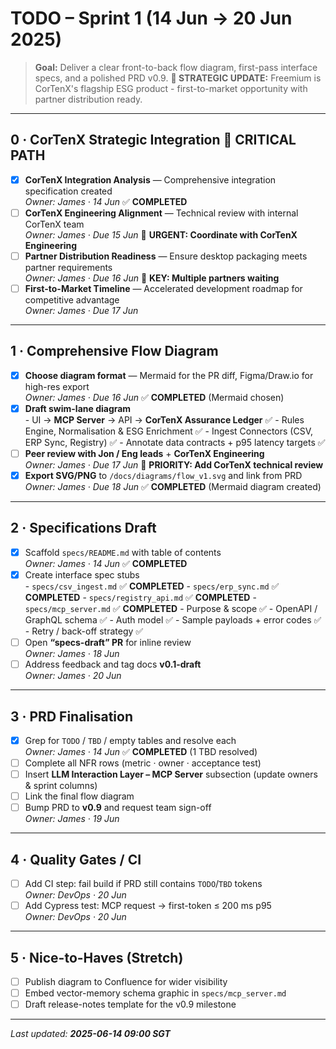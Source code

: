 # TODO – Sprint 1 (14 Jun → 20 Jun 2025)

> **Goal:** Deliver a clear front-to-back flow diagram, first-pass interface specs, and a polished PRD v0.9.
> **🚨 STRATEGIC UPDATE:** Freemium is CorTenX's flagship ESG product - first-to-market opportunity with partner distribution ready.

---

## 0 · CorTenX Strategic Integration 🚨 **CRITICAL PATH**
- [x] **CorTenX Integration Analysis** — Comprehensive integration specification created  
      _Owner: James · 14 Jun_ ✅ **COMPLETED**
- [ ] **CorTenX Engineering Alignment** — Technical review with internal CorTenX team  
      _Owner: James · Due 15 Jun_ 🚨 **URGENT: Coordinate with CorTenX Engineering**
- [ ] **Partner Distribution Readiness** — Ensure desktop packaging meets partner requirements  
      _Owner: James · Due 16 Jun_ 🚨 **KEY: Multiple partners waiting**
- [ ] **First-to-Market Timeline** — Accelerated development roadmap for competitive advantage  
      _Owner: James · Due 17 Jun_

---

## 1 · Comprehensive Flow Diagram
- [x] **Choose diagram format** — Mermaid for the PR diff, Figma/Draw.io for high-res export  
      _Owner: James · Due 16 Jun_ ✅ **COMPLETED** (Mermaid chosen)
- [x] **Draft swim-lane diagram**  
      - UI → **MCP Server** → API → **CorTenX Assurance Ledger** ✅
      - Rules Engine, Normalisation & ESG Enrichment ✅
      - Ingest Connectors (CSV, ERP Sync, Registry) ✅
      - Annotate data contracts + p95 latency targets ✅
- [ ] **Peer review with Jon / Eng leads** + **CorTenX Engineering**  
      _Owner: James · Due 17 Jun_ 🚨 **PRIORITY: Add CorTenX technical review**
- [x] **Export SVG/PNG** to `/docs/diagrams/flow_v1.svg` and link from PRD  
      _Owner: James · Due 18 Jun_ ✅ **COMPLETED** (Mermaid diagram created)

---

## 2 · Specifications Draft
- [x] Scaffold `specs/README.md` with table of contents  
      _Owner: James · 14 Jun_ ✅ **COMPLETED**
- [x] Create interface spec stubs  
      - `specs/csv_ingest.md` ✅ **COMPLETED**
      - `specs/erp_sync.md` ✅ **COMPLETED**
      - `specs/registry_api.md` ✅ **COMPLETED**
      - `specs/mcp_server.md` ✅ **COMPLETED**
        - Purpose & scope ✅
        - OpenAPI / GraphQL schema ✅
        - Auth model ✅
        - Sample payloads + error codes ✅
        - Retry / back-off strategy ✅
- [ ] Open **“specs-draft” PR** for inline review  
      _Owner: James · 18 Jun_
- [ ] Address feedback and tag docs **v0.1-draft**  
      _Owner: James · 20 Jun_

---

## 3 · PRD Finalisation
- [x] Grep for `TODO` / `TBD` / empty tables and resolve each  
      _Owner: James · 14 Jun_ ✅ **COMPLETED** (1 TBD resolved)
- [ ] Complete all NFR rows (metric · owner · acceptance test)
- [ ] Insert **LLM Interaction Layer – MCP Server** subsection (update owners & sprint columns)
- [ ] Link the final flow diagram
- [ ] Bump PRD to **v0.9** and request team sign-off  
      _Owner: James · 19 Jun_

---

## 4 · Quality Gates / CI
- [ ] Add CI step: fail build if PRD still contains `TODO`/`TBD` tokens  
      _Owner: DevOps · 20 Jun_
- [ ] Add Cypress test: MCP request → first-token ≤ 200 ms p95  
      _Owner: DevOps · 20 Jun_

---

## 5 · Nice-to-Haves (Stretch)
- [ ] Publish diagram to Confluence for wider visibility
- [ ] Embed vector-memory schema graphic in `specs/mcp_server.md`
- [ ] Draft release-notes template for the v0.9 milestone

---

_Last updated: **2025-06-14 09:00 SGT**_
